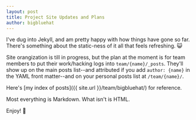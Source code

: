 ```yaml
---
layout: post
title: Project Site Updates and Plans
author: bigbluehat
---
```


I've dug into Jekyll, and am pretty happy with how things have gone so far.
There's something about the static-ness of it all that feels refreshing.
:smiley_cat:

Site orangization is till in progress, but the plan at the moment is for team
members to put their work/hacking logs into `team/{name}/_posts`. They'll show
up on the main posts list--and attributed if you add `author: {name}` in the
YAML front matter--and on your personal posts list at `/team/{name}/`.

Here's [my index of posts]({{ site.url }}/team/bigbluehat/) for reference.

Most everything is Markdown. What isn't is HTML.

Enjoy! :tada:
